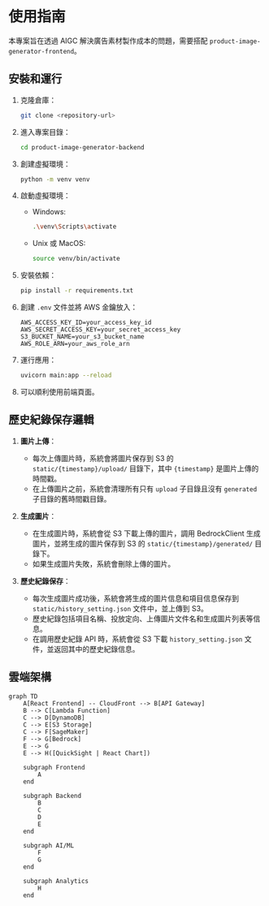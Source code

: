 # 使用指南

本專案旨在透過 AIGC 解決廣告素材製作成本的問題，需要搭配 `product-image-generator-frontend`。

## 安裝和運行

1. 克隆倉庫：
    ```bash
    git clone <repository-url>
    ```

2. 進入專案目錄：
    ```bash
    cd product-image-generator-backend
    ```

3. 創建虛擬環境：
    ```bash
    python -m venv venv
    ```

4. 啟動虛擬環境：
    - Windows:
        ```bash
        .\venv\Scripts\activate
        ```
    - Unix 或 MacOS:
        ```bash
        source venv/bin/activate
        ```

5. 安裝依賴：
    ```bash
    pip install -r requirements.txt
    ```

6. 創建 `.env` 文件並將 AWS 金鑰放入：
    ```plaintext
    AWS_ACCESS_KEY_ID=your_access_key_id
    AWS_SECRET_ACCESS_KEY=your_secret_access_key
    S3_BUCKET_NAME=your_s3_bucket_name
    AWS_ROLE_ARN=your_aws_role_arn
    ```

7. 運行應用：
    ```bash
    uvicorn main:app --reload
    ```

8. 可以順利使用前端頁面。

## 歷史紀錄保存邏輯

1. **圖片上傳**：
    - 每次上傳圖片時，系統會將圖片保存到 S3 的 `static/{timestamp}/upload/` 目錄下，其中 `{timestamp}` 是圖片上傳的時間戳。
    - 在上傳圖片之前，系統會清理所有只有 `upload` 子目錄且沒有 `generated` 子目錄的舊時間戳目錄。

2. **生成圖片**：
    - 在生成圖片時，系統會從 S3 下載上傳的圖片，調用 BedrockClient 生成圖片，並將生成的圖片保存到 S3 的 `static/{timestamp}/generated/` 目錄下。
    - 如果生成圖片失敗，系統會刪除上傳的圖片。

3. **歷史紀錄保存**：
    - 每次生成圖片成功後，系統會將生成的圖片信息和項目信息保存到 `static/history_setting.json` 文件中，並上傳到 S3。
    - 歷史紀錄包括項目名稱、投放定向、上傳圖片文件名和生成圖片列表等信息。
    - 在調用歷史紀錄 API 時，系統會從 S3 下載 `history_setting.json` 文件，並返回其中的歷史紀錄信息。


## 雲端架構
```mermaid
graph TD
    A[React Frontend] -- CloudFront --> B[API Gateway]
    B --> C[Lambda Function]
    C --> D[DynamoDB]
    C --> E[S3 Storage]
    C --> F[SageMaker]
    F --> G[Bedrock]
    E --> G
    E --> H([QuickSight | React Chart])

    subgraph Frontend
        A
    end

    subgraph Backend
        B
        C
        D
        E
    end

    subgraph AI/ML
        F
        G
    end

    subgraph Analytics
        H
    end
```
